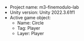 <!-- UNITY CODE ASSIST INSTRUCTIONS START -->
- Project name: m3-finemodulo-lab
- Unity version: Unity 2022.3.61f1
- Active game object:
  - Name: Circle
  - Tag: Player
  - Layer: Player
<!-- UNITY CODE ASSIST INSTRUCTIONS END -->
